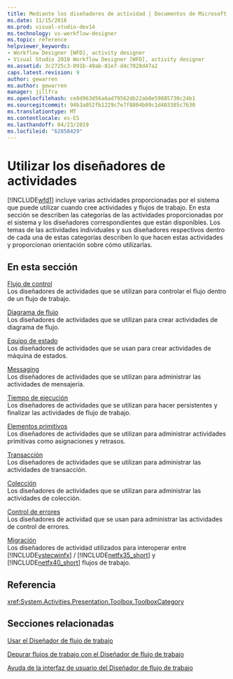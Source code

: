```yaml
---
title: Mediante los diseñadores de actividad | Documentos de Microsoft
ms.date: 11/15/2016
ms.prod: visual-studio-dev14
ms.technology: vs-workflow-designer
ms.topic: reference
helpviewer_keywords:
- Workflow Designer [WFD], activity designer
- Visual Studio 2010 Workflow Designer [WFD], activity designer
ms.assetid: 3c2725c3-091b-49ab-81e7-d4c7028d47a2
caps.latest.revision: 9
author: gewarren
ms.author: gewarren
manager: jillfra
ms.openlocfilehash: ce8d963d56a6ad79562db22ab0e59885730c24b1
ms.sourcegitcommit: 94b3a052fb1229c7e7f8804b09c1d403385c7630
ms.translationtype: MT
ms.contentlocale: es-ES
ms.lasthandoff: 04/23/2019
ms.locfileid: "62858429"
---
```

# <a name="using-the-activity-designers"></a>Utilizar los diseñadores de actividades
[!INCLUDE[wfd1](../includes/wfd1-md.md)] incluye varias actividades proporcionadas por el sistema que puede utilizar cuando cree actividades y flujos de trabajo. En esta sección se describen las categorías de las actividades proporcionadas por el sistema y los diseñadores correspondientes que están disponibles. Los temas de las actividades individuales y sus diseñadores respectivos dentro de cada una de estas categorías describen lo que hacen estas actividades y proporcionan orientación sobre cómo utilizarlas.  
  
## <a name="in-this-section"></a>En esta sección  
 [Flujo de control](../workflow-designer/control-flow-activity-designers.md)  
 Los diseñadores de actividades que se utilizan para controlar el flujo dentro de un flujo de trabajo.  
  
 [Diagrama de flujo](../workflow-designer/flowchart-activity-designers.md)  
 Los diseñadores de actividades que se utilizan para crear actividades de diagrama de flujo.  
  
 [Equipo de estado](../workflow-designer/state-machine-activity-designers.md)  
 Los diseñadores de actividades que se usan para crear actividades de máquina de estados.  
  
 [Messaging](../workflow-designer/messaging-activity-designers.md)  
 Los diseñadores de actividades que se utilizan para administrar las actividades de mensajería.  
  
 [Tiempo de ejecución](../workflow-designer/runtime-activity-designers.md)  
 Los diseñadores de actividades que se utilizan para hacer persistentes y finalizar las actividades de flujo de trabajo.  
  
 [Elementos primitivos](../workflow-designer/primitives-activity-designers.md)  
 Los diseñadores de actividades que se utilizan para administrar actividades primitivas como asignaciones y retrasos.  
  
 [Transacción](../workflow-designer/transaction-activity-designers.md)  
 Los diseñadores de actividades que se utilizan para administrar las actividades de transacción.  
  
 [Colección](../workflow-designer/collection-activity-designers.md)  
 Los diseñadores de actividades que se utilizan para administrar las actividades de colección.  
  
 [Control de errores](../workflow-designer/error-handling-activity-designers.md)  
 Los diseñadores de actividad que se usan para administrar las actividades de control de errores.  
  
 [Migración](../workflow-designer/migration-activity-designers.md)  
 Los diseñadores de actividad utilizados para interoperar entre [!INCLUDE[vstecwinfx](../includes/vstecwinfx-md.md)] / [!INCLUDE[netfx35_short](../includes/netfx35-short-md.md)] y [!INCLUDE[netfx40_short](../includes/netfx40-short-md.md)] flujos de trabajo.  
  
## <a name="reference"></a>Referencia  
 <xref:System.Activities.Presentation.Toolbox.ToolboxCategory>  
  
## <a name="related-sections"></a>Secciones relacionadas  
 [Usar el Diseñador de flujo de trabajo](../workflow-designer/using-the-workflow-designer.md)  
  
 [Depurar flujos de trabajo con el Diseñador de flujo de trabajo](../workflow-designer/debugging-workflows-with-the-workflow-designer.md)  
  
 [Ayuda de la interfaz de usuario del Diseñador de flujo de trabajo](../workflow-designer/workflow-designer-ui-help.md)